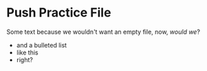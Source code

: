 # **Push Practice File**

Some text because we wouldn't want an empty file, now, *would we*?  
- and a bulleted list  
- like this  
- right?  
